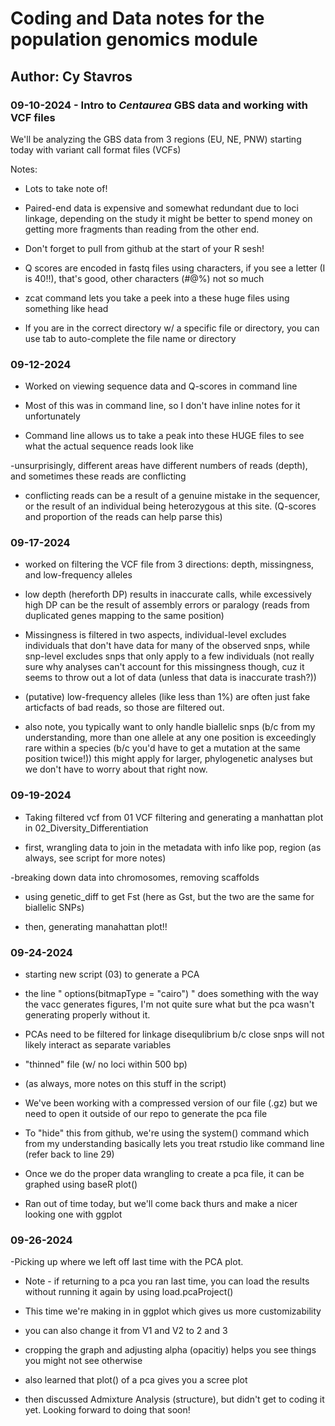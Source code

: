 # Coding and Data notes for the population genomics module

## Author: Cy Stavros

### 09-10-2024 - Intro to *Centaurea* GBS data and working with VCF files

We'll be analyzing the GBS data from 3 regions (EU, NE, PNW) starting today with variant call format files (VCFs)

Notes:

-   Lots to take note of!

-   Paired-end data is expensive and somewhat redundant due to loci linkage, depending on the study it might be better to spend money on getting more fragments than reading from the other end.

-   Don't forget to pull from github at the start of your R sesh!

-   Q scores are encoded in fastq files using characters, if you see a letter (I is 40!!), that's good, other characters (#@%) not so much

-   zcat command lets you take a peek into a these huge files using something like head

-   If you are in the correct directory w/ a specific file or directory, you can use tab to auto-complete the file name or directory

### 09-12-2024

- Worked on viewing sequence data and Q-scores in command line

- Most of this was in command line, so I don't have inline notes for it unfortunately

- Command line allows us to take a peak into these HUGE files to see what the actual sequence reads look like

-unsurprisingly, different areas have different numbers of reads (depth), and sometimes these reads are conflicting

- conflicting reads can be a result of a genuine mistake in the sequencer, or the result of an individual being heterozygous at this site. (Q-scores and proportion of the reads can help parse this)

### 09-17-2024

- worked on filtering the VCF file from 3 directions: depth, missingness, and low-frequency alleles

- low depth (hereforth DP) results in inaccurate calls, while excessively high DP can be the result of assembly errors or paralogy (reads from duplicated genes mapping to the same position)

- Missingness is filtered in two aspects, individual-level excludes individuals that don't have data for many of the observed snps, while snp-level excludes snps that only apply to a few individuals (not really sure why analyses can't account for this missingness though, cuz it seems to throw out a lot of data (unless that data is inaccurate trash?))

- (putative) low-frequency alleles (like less than 1%) are often just fake articfacts of bad reads, so those are filtered out.

- also note, you typically want to only handle biallelic snps (b/c from my understanding, more than one allele at any one position is exceedingly rare within a species (b/c you'd have to get a mutation at the same position twice!)) this might apply for larger, phylogenetic analyses but we don't have to worry about that right now. 

### 09-19-2024

- Taking filtered vcf from 01 VCF filtering and generating a manhattan plot in 02_Diversity_Differentiation

- first, wrangling data to join in the metadata with info like pop, region (as always, see script for more notes)

-breaking down data into chromosomes, removing scaffolds

- using genetic_diff to get Fst (here as Gst, but the two are the same for biallelic SNPs)

- then, generating manahattan plot!!

### 09-24-2024

- starting new script (03) to generate a PCA

- the line " options(bitmapType = "cairo") " does something with the way the vacc generates figures, I'm not quite sure what but the pca wasn't generating properly without it.

- PCAs need to be filtered for linkage disequlibrium b/c close snps will not likely interact as separate variables

- "thinned" file (w/ no loci within 500 bp)

- (as always, more notes on this stuff in the script)

- We've been working with a compressed version of our file (.gz) but we need to open it outside of our repo to generate the pca file

- To "hide" this from github, we're using the system() command which from my understanding basically lets you treat rstudio like command line (refer back to line 29)

- Once we do the proper data wrangling to create a pca file, it can be graphed using baseR plot()

- Ran out of time today, but we'll come back thurs and make a nicer looking one with ggplot


### 09-26-2024

-Picking up where we left off last time with the PCA plot.

- Note - if returning to a pca you ran last time, you can load the results without running it again by using load.pcaProject()

- This time we're making in in ggplot which gives us more customizability

- you can also change it from V1 and V2 to 2 and 3

- cropping the graph and adjusting alpha (opacitiy) helps you see things you might not see otherwise

- also learned that plot() of a pca gives you a scree plot

- then discussed Admixture Analysis (structure), but didn't get to coding it yet. Looking forward to doing that soon!